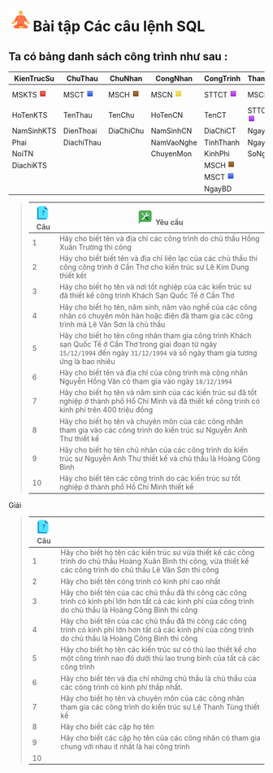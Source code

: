 # ![icons8gurupng](https://raw.githubusercontent.com/Zenfection/Image/master/2021/03/21-18-12-52-icons8-guru.png)Bài tập Các câu lệnh SQL

## Ta có bảng danh sách công trình như sau :

| KienTrucSu                                                                                                                                                            | ChuThau                                                                                                                                                                | ChuNhan                                                                                                                                                                  | CongNhan                                                                                                                                                                   | CongTrinh                                                                                                                                                                   | ThamGia                                                                                                                                                                     | ThietKe                                                                                                                                                                     |
| --------------------------------------------------------------------------------------------------------------------------------------------------------------------- | ---------------------------------------------------------------------------------------------------------------------------------------------------------------------- | ------------------------------------------------------------------------------------------------------------------------------------------------------------------------ | -------------------------------------------------------------------------------------------------------------------------------------------------------------------------- | --------------------------------------------------------------------------------------------------------------------------------------------------------------------------- | --------------------------------------------------------------------------------------------------------------------------------------------------------------------------- | --------------------------------------------------------------------------------------------------------------------------------------------------------------------------- |
| MSKTS <img title="" src="https://raw.githubusercontent.com/Zenfection/Image/master/2021/03/21-18-03-33-icons8-red_square.png" alt="icons8-red_square.png" width="15"> | MSCT <img title="" src="https://raw.githubusercontent.com/Zenfection/Image/master/2021/03/21-18-03-59-icons8-blue_square.png" alt="icons8-blue_square.png" width="15"> | MSCH <img title="" src="https://raw.githubusercontent.com/Zenfection/Image/master/2021/03/21-18-10-46-icons8-brown_square.png" alt="icons8-brown_square.png" width="15"> | MSCN <img title="" src="https://raw.githubusercontent.com/Zenfection/Image/master/2021/03/21-18-04-23-icons8-yellow_square.png" alt="icons8-yellow_square.png" width="15"> | STTCT <img src="https://raw.githubusercontent.com/Zenfection/Image/master/2021/03/21-18-10-02-icons8-purple_square.png" title="" alt="icons8-purple_square.png" width="15"> | MSCN <img title="" src="https://raw.githubusercontent.com/Zenfection/Image/master/2021/03/21-18-04-23-icons8-yellow_square.png" alt="icons8-yellow_square.png" width="15">  | MSKTS <img title="" src="https://raw.githubusercontent.com/Zenfection/Image/master/2021/03/21-18-03-33-icons8-red_square.png" alt="icons8-red_square.png" width="15">       |
| HoTenKTS                                                                                                                                                              | TenThau                                                                                                                                                                | TenChu                                                                                                                                                                   | HoTenCN                                                                                                                                                                    | TenCT                                                                                                                                                                       | STTCT <img src="https://raw.githubusercontent.com/Zenfection/Image/master/2021/03/21-18-10-02-icons8-purple_square.png" title="" alt="icons8-purple_square.png" width="15"> | STTCT <img src="https://raw.githubusercontent.com/Zenfection/Image/master/2021/03/21-18-10-02-icons8-purple_square.png" title="" alt="icons8-purple_square.png" width="15"> |
| NamSinhKTS                                                                                                                                                            | DienThoai                                                                                                                                                              | DiaChiChu                                                                                                                                                                | NamSinhCN                                                                                                                                                                  | DiaChiCT                                                                                                                                                                    | NgayTG                                                                                                                                                                      | ThuLao                                                                                                                                                                      |
| Phai                                                                                                                                                                  | DiachiThau                                                                                                                                                             |                                                                                                                                                                          | NamVaoNghe                                                                                                                                                                 | TinhThanh                                                                                                                                                                   | NgayTG                                                                                                                                                                      |                                                                                                                                                                             |
| NoiTN                                                                                                                                                                 |                                                                                                                                                                        |                                                                                                                                                                          | ChuyenMon                                                                                                                                                                  | KinhPhi                                                                                                                                                                     | SoNgay                                                                                                                                                                      |                                                                                                                                                                             |
| DiachiKTS                                                                                                                                                             |                                                                                                                                                                        |                                                                                                                                                                          |                                                                                                                                                                            | MSCH <img title="" src="https://raw.githubusercontent.com/Zenfection/Image/master/2021/03/21-18-10-46-icons8-brown_square.png" alt="icons8-brown_square.png" width="15">    |                                                                                                                                                                             |                                                                                                                                                                             |
|                                                                                                                                                                       |                                                                                                                                                                        |                                                                                                                                                                          |                                                                                                                                                                            | MSCT <img title="" src="https://raw.githubusercontent.com/Zenfection/Image/master/2021/03/21-18-03-59-icons8-blue_square.png" alt="icons8-blue_square.png" width="15">      |                                                                                                                                                                             |                                                                                                                                                                             |
|                                                                                                                                                                       |                                                                                                                                                                        |                                                                                                                                                                          |                                                                                                                                                                            | NgayBD                                                                                                                                                                      |                                                                                                                                                                             |                                                                                                                                                                             |

> | ![icons8questionspng](https://raw.githubusercontent.com/Zenfection/Image/master/2021/03/17-08-59-15-icons8-questions.png) Câu | ![icons8requestservicepng](https://raw.githubusercontent.com/Zenfection/Image/master/2021/03/21-14-26-23-icons8-request_service.png) Yêu cầu                                        |
> | ----------------------------------------------------------------------------------------------------------------------------- | ----------------------------------------------------------------------------------------------------------------------------------------------------------------------------------- |
> | 1                                                                                                                             | Hãy cho biết tên và địa chỉ các công trình do chủ thầu Hồng Xuân Trường thi công                                                                                                    |
> | 2                                                                                                                             | Hãy cho biết biết tên và địa chỉ liên lạc của các chủ thầu thi công công trình ở Cần Thơ cho kiến trúc sư Lê Kim Dung thiết kết                                                     |
> | 3                                                                                                                             | Hãy cho biết họ tên và nơi tốt nghiệp của các kiến trúc sư đã thiết kế công trình Khách Sạn Quốc Tế ở Cần Thơ                                                                       |
> | 4                                                                                                                             | Hãy cho biết họ tên, năm sinh, năm vào nghề của các công nhân có chuyên môn hàn hoặc điện đã tham gia các công trình mà Lê Văn Sơn là chủ thầu                                      |
> | 5                                                                                                                             | Hãy cho biết họ tên công nhân tham gia công trình Khách sạn Quốc Tế ở Cần Thơ trong giai đoạn từ ngày `15/12/1994` đến ngày `31/12/1994` và số ngày tham gia tương ứng là bao nhiêu |
> | 6                                                                                                                             | Hãy cho biết tên và địa chỉ của công trình mà công nhân Nguyễn Hồng Vân có tham gia vào ngày `18/12/1994`                                                                           |
> | 7                                                                                                                             | Hãy cho biết họ tên và năm sinh của các kiến trúc sư đã tốt nghiệp ở thành phố Hồ Chí Minh và đã thiết kế công trình có kinh phí trên 400 triệu đồng                                |
> | 8                                                                                                                             | Hãy cho biết họ tên và chuyên môn của các công nhân tham gia vào các công trình do kiến trúc sư Nguyễn Anh Thư thiết kế                                                             |
> | 9                                                                                                                             | Hãy cho biết họ tên chủ nhân của các công trình do kiến trúc sư Nguyễn Anh Thư thiết kế và chủ thầu là Hoàng Công Bình                                                              |
> | 10                                                                                                                            | Hãy cho biết tên các công trình do các kiến trúc sư tốt nghiệp ở thành phố Hồ Chí Minh thiết kế                                                                                     |

Giải

> | ![icons8questionspng](https://raw.githubusercontent.com/Zenfection/Image/master/2021/03/17-08-59-15-icons8-questions.png) **Câu** |                                                                                                                                                                    |
> | --------------------------------------------------------------------------------------------------------------------------------- | ------------------------------------------------------------------------------------------------------------------------------------------------------------------ |
> | 1                                                                                                                                 | Hãy cho biết họ tên các kiến trúc sư vừa thiết kế các công trình do chủ thầu Hoàng Xuân Bình thi công, vừa thiết kế các công trình do chủ thầu Lê Văn Sơn thi công |
> | 2                                                                                                                                 | Hãy cho biết tên công trình có kinh phí cao nhất                                                                                                                   |
> | 3                                                                                                                                 | Hãy cho biết tên của các chủ thầu đã thi công các công trình có kinh phí lớn hơn tất cả các kinh phí của công trình do chủ thầu là Hoàng Công Bình thi công        |
> | 4                                                                                                                                 | Hãy cho biết tên của các chủ thầu đã thi công các công trình có kinh phí lớn hơn tất cả các kinh phí của công trình do chủ thầu là Hoàng Công Bình thi công        |
> | 5                                                                                                                                 | Hãy cho biết họ tên các kiến trúc sư có thù lao thiết kế cho một công trình nao đó dưới thù lao trung bình của tất cả các công trình                               |
> | 6                                                                                                                                 | Hãy cho biết tên và địa chỉ những chủ thầu là chủ thầu của các công trình có kinh phí thấp nhất.                                                                   |
> | 7                                                                                                                                 | Hãy cho biết họ tên và chuyên môn của các công nhân tham gia các công trình do kiến trúc sư Lê Thanh Tùng thiết kế                                                 |
> | 8                                                                                                                                 | Hãy cho biết các cặp họ tên                                                                                                                                        |
> | 9                                                                                                                                 | Hãy cho biết các cặp họ tên của các công nhân có tham gia chung với nhau ít nhất là hai công trình                                                                 |
> | 10                                                                                                                                |                                                                                                                                                                    |

